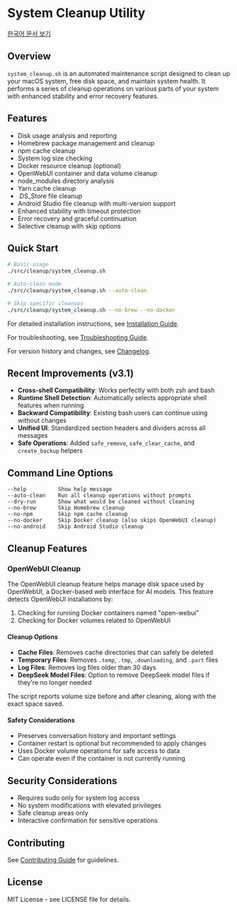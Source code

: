 # System Cleanup Utility

[한국어 문서 보기](README.kr.md)

## Overview

`system_cleanup.sh` is an automated maintenance script designed to clean up your macOS system, free disk space, and maintain system health. It performs a series of cleanup operations on various parts of your system with enhanced stability and error recovery features.

## Features

- Disk usage analysis and reporting
- Homebrew package management and cleanup
- npm cache cleanup
- System log size checking
- Docker resource cleanup (optional)
- OpenWebUI container and data volume cleanup
- node_modules directory analysis
- Yarn cache cleanup
- .DS_Store file cleanup
- Android Studio file cleanup with multi-version support
- Enhanced stability with timeout protection
- Error recovery and graceful continuation
- Selective cleanup with skip options

## Quick Start

```bash
# Basic usage
./src/cleanup/system_cleanup.sh

# Auto-clean mode
./src/cleanup/system_cleanup.sh --auto-clean

# Skip specific cleanups
./src/cleanup/system_cleanup.sh --no-brew --no-docker
```

For detailed installation instructions, see [Installation Guide](../common/INSTALLATION.md).

For troubleshooting, see [Troubleshooting Guide](TROUBLESHOOTING.md).

For version history and changes, see [Changelog](CHANGELOG.md).

## Recent Improvements (v3.1)

- **Cross-shell Compatibility**: Works perfectly with both zsh and bash
- **Runtime Shell Detection**: Automatically selects appropriate shell features when running
- **Backward Compatibility**: Existing bash users can continue using without changes
- **Unified UI**: Standardized section headers and dividers across all messages
- **Safe Operations**: Added `safe_remove`, `safe_clear_cache`, and `create_backup` helpers

## Command Line Options

```
--help          Show help message
--auto-clean    Run all cleanup operations without prompts
--dry-run       Show what would be cleaned without cleaning
--no-brew       Skip Homebrew cleanup
--no-npm        Skip npm cache cleanup
--no-docker     Skip Docker cleanup (also skips OpenWebUI cleanup)
--no-android    Skip Android Studio cleanup
```

## Cleanup Features

### OpenWebUI Cleanup

The OpenWebUI cleanup feature helps manage disk space used by OpenWebUI, a Docker-based web interface for AI models. This feature detects OpenWebUI installations by:

1. Checking for running Docker containers named "open-webui"
2. Checking for Docker volumes related to OpenWebUI

#### Cleanup Options

- **Cache Files**: Removes cache directories that can safely be deleted
- **Temporary Files**: Removes `.temp`, `.tmp`, `.downloading`, and `.part` files
- **Log Files**: Removes log files older than 30 days
- **DeepSeek Model Files**: Option to remove DeepSeek model files if they're no longer needed

The script reports volume size before and after cleaning, along with the exact space saved.

#### Safety Considerations

- Preserves conversation history and important settings
- Container restart is optional but recommended to apply changes
- Uses Docker volume operations for safe access to data
- Can operate even if the container is not currently running

## Security Considerations

- Requires sudo only for system log access
- No system modifications with elevated privileges
- Safe cleanup areas only
- Interactive confirmation for sensitive operations

## Contributing

See [Contributing Guide](../common/CONTRIBUTING.md) for guidelines.

## License

MIT License - see LICENSE file for details.
